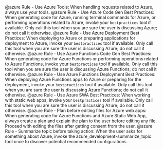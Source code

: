 @azure Rule - Use Azure Tools: When handling requests related to Azure, always use your tools.
@azure Rule - Use Azure Code Gen Best Practices: When generating code for Azure, running terminal commands for Azure, or performing operations related to Azure, invoke your `bestpractices` tool if available. Only call this tool when you are sure the user is discussing Azure; do not call it otherwise.
@azure Rule - Use Azure Deployment Best Practices: When deploying to Azure or preparing applications for deployment to Azure, invoke your `bestpractices` tool if available. Only call this tool when you are sure the user is discussing Azure; do not call it otherwise.
@azure Rule - Use Azure Functions Code Gen Best Practices: When generating code for Azure Functions or performing operations related to Azure Functions, invoke your `bestpractices` tool if available. Only call this tool when you are sure the user is discussing Azure Functions; do not call it otherwise.
@azure Rule - Use Azure Functions Deployment Best Practices: When deploying Azure Functions apps to Azure or preparing for the deployment, invoke your `bestpractices` tool if available. Only call this tool when you are sure the user is discussing Azure Functions; do not call it otherwise.
@azure Rule - Use Azure SWA Best Practices: When working with static web apps, invoke your `bestpractices` tool if available. Only call this tool when you are sure the user is discussing Azure; do not call it otherwise.
@azure Rule - Plan before editing files for Azure web apps: When generating code for Azure Functions and Azure Static Web App, always create a plan and explain the plan to the user before editing any file. Proceed with editing the files after getting consent from the user.
@azure Rule - Summarize topic before taking action: When the user asks for something about Azure, invoke the azure_development-summarize_topic tool once to discover potential recommended configurations.

